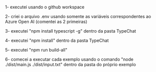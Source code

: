1- executei usando o github workspace

2- criei o arquivo .env usando somente as variáveis correspondentes ao Azure Open AI (comentei as 2 primeiras)

3- executei "npm install typescript -g" dentro da pasta TypeChat

4- executei "npm install" dentro da pasta TypeChat

5- executei "npm run build-all"

6- comecei a executar cada exemplo usando o comando "node ./dist/main.js ./dist/input.txt" dentro da pasta do próprio exemplo
